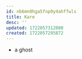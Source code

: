 ```yaml
---
id: nb6mn0hga5fnp0y4ahffwls
title: Kare
desc: ''
updated: 1722057312080
created: 1722057295872
---
```


- a ghost